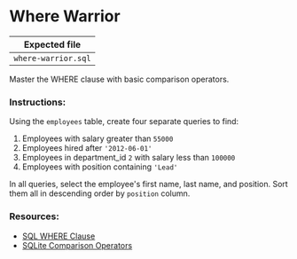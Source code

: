# Where Warrior

| Expected file |
| ------------- |
| `where-warrior.sql` |

Master the WHERE clause with basic comparison operators.

### Instructions:

Using the `employees` table, create four separate queries to find:
1. Employees with salary greater than `55000`
2. Employees hired after `'2012-06-01'`
3. Employees in department_id `2` with salary less than `100000`
4. Employees with position containing `'Lead'`


In all queries, select the employee's first name, last name, and position. Sort them all in descending order by `position` column.

### Resources:

- [SQL WHERE Clause](https://www.w3schools.com/sql/sql_where.asp)
- [SQLite Comparison Operators](https://www.sqlite.org/lang_expr.html#:~:text=2.-,Operators%2C%20and%20Parse%2DAffecting%20Attributes,-SQLite%20understands%20these)
